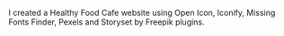 I created a Healthy Food Cafe website using Open Icon, Iconify, Missing Fonts Finder, Pexels and Storyset by Freepik plugins.
